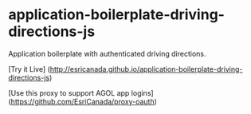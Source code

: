 application-boilerplate-driving-directions-js
============================================

Application boilerplate with authenticated driving directions.

[Try it Live] (http://esricanada.github.io/application-boilerplate-driving-directions-js)


[Use this proxy to support AGOL app logins] (https://github.com/EsriCanada/proxy-oauth)



